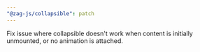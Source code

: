 ```yaml
---
"@zag-js/collapsible": patch
---
```


Fix issue where collapsible doesn't work when content is initially unmounted, or no animation is attached.
